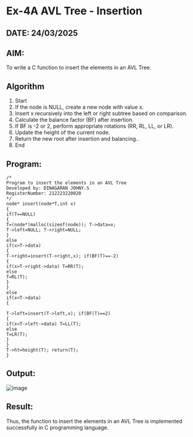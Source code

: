 # Ex-4A AVL Tree - Insertion
## DATE: 24/03/2025
## AIM:
To write a C function to insert the elements in an AVL Tree.

## Algorithm
1.	Start
2.	If the node is NULL, create a new node with value x.
3.	Insert x recursively into the left or right subtree based on comparison.
4.	Calculate the balance factor (BF) after insertion.
5.	If BF is -2 or 2, perform appropriate rotations (RR, RL, LL, or LR).
6.	Update the height of the current node.
7.	Return the new root after insertion and balancing..
8.	End
  

## Program:
```
/*
Program to insert the elements in an AVL Tree
Developed by: DINAGARAN JOHNY.S
RegisterNumber: 212223220020
*/
node* insert(node*T,int x)
{
if(T==NULL)
{
T=(node*)malloc(sizeof(node)); T->data=x;
T->left=NULL; T->right=NULL;
}
else
if(x>T->data)
{
T->right=insert(T->right,x); if(BF(T)==-2)
{
if(x>T->right->data) T=RR(T);
else
T=RL(T);
}
}
else
if(x<T->data)
{
 
T->left=insert(T->left,x); if(BF(T)==2)
{
if(x<T->left->data) T=LL(T);
else
T=LR(T);
}
}
T->ht=height(T); return(T);
}

```

## Output:
![image](https://github.com/user-attachments/assets/1d14d77c-ec5d-4956-9dc4-a593d9ee63f9)



## Result:
Thus, the function to insert the elements in an AVL Tree is implemented successfully in C programming language.
